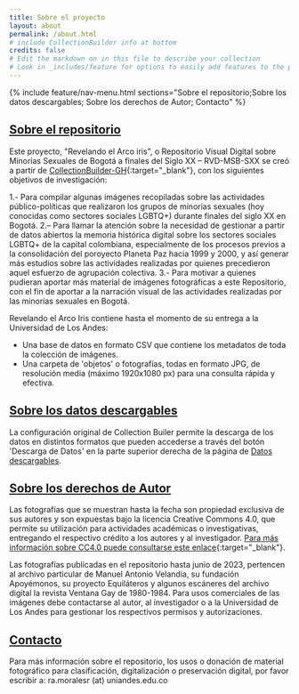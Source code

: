 ```yaml
---
title: Sobre el proyecto
layout: about
permalink: /about.html
# include CollectionBuilder info at bottom
credits: false
# Edit the markdown on in this file to describe your collection
# Look in _includes/feature for options to easily add features to the page
---
```

{% include feature/nav-menu.html sections="Sobre el repositorio;Sobre los datos descargables; Sobre los derechos de Autor; Contacto" %}

## [Sobre el repositorio](#sobre-el-repositorio)

Este proyecto, "Revelando el Arco iris", o Repositorio Visual Digital sobre Minorías Sexuales de Bogotá a finales del Siglo XX – RVD-MSB-SXX se creó a partir de [CollectionBuilder-GH](https://collectionbuilder.github.io/){:target="_blank"}, con los siguientes objetivos de investigación:

1.- Para compilar algunas imágenes recopiladas sobre las actividades público-políticas que realizaron los grupos de minorías sexuales (hoy conocidas como sectores sociales LGBTQ+) durante finales del siglo XX en Bogotá. 
2.– Para llamar la atención sobre la necesidad de gestionar a partir de datos abiertos la memoria histórica digital sobre los sectores sociales LGBTQ+ de la capital colombiana, especialmente de los procesos previos a la consolidación del poroyecto Planeta Paz hacia 1999 y 2000, y así generar más estudios sobre las actividades realizadas por quienes precedieron aquel esfuerzo de agrupación colectiva.
3.- Para motivar a quienes pudieran aportar más material de imágenes fotográficas a este Repositorio, con el fin de aportar a la narración visual de las actividades realizadas por las minorías sexuales en Bogotá.

Revelando el Arco Iris contiene hasta el momento de su entrega a la Universidad de Los Andes:

- Una base de datos en formato CSV que contiene los metadatos de toda la colección de imágenes.
- Una carpeta de 'objetos' o fotografías, todas en formato JPG, de resolución media (máximo 1920x1080 px) para una consulta rápida y efectiva.

## [Sobre los datos descargables](#sobre-los-datos-descargables)

La configuración original de Collection Builer permite la descarga de los datos en distintos formatos que pueden accederse a través del botón 'Descarga de Datos' en la parte superior derecha de la página de [Datos descargables](/data.html).

## [Sobre los derechos de Autor](#sobre-derechos-de-autor)

Las fotografías que se muestran hasta la fecha son propiedad exclusiva de sus autores y son expuestas bajo la licencia Creative Commons 4.0, que permite su utilización para actividades académicas o investigativas, entregando el respectivo crédito a los autores y al investigador. [Para más información sobre CC4.0 puede consultarse este enlace](https://creativecommons.org/licenses/?lang=es){:target="_blank"}.

Las fotografías publicadas en el repositorio hasta junio de 2023, pertencen al archivo particular de Manuel Antonio Velandia, su fundación Apoyémonos, su proyecto Equiláteros y algunos escáneres del archivo digital la revista Ventana Gay de 1980-1984. Para usos comerciales de las imágenes debe contactarse al autor, al investigador o a la Universidad de Los Andes para gestionar los respectivos permisos y autorizaciones.

## [Contacto](#contacto)

Para más información sobre el repositorio, los usos o donación de material fotográfico para clasificación, digitalización o preservación digital, por favor escribir a: ra.moralesr (at) uniandes.edu.co
